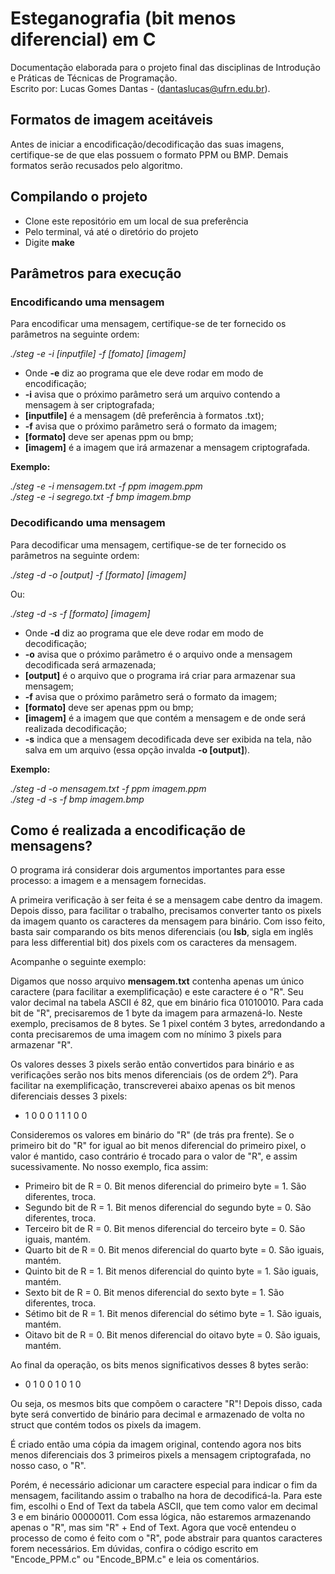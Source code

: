 # Esteganografia (bit menos diferencial) em C
Documentação elaborada para o projeto final das disciplinas de Introdução e Práticas de Técnicas de Programação.  
Escrito por: Lucas Gomes Dantas - (dantaslucas@ufrn.edu.br).

## Formatos de imagem aceitáveis

Antes de iniciar a encodificação/decodificação das suas imagens, certifique-se de que elas possuem o formato PPM ou BMP.
Demais formatos serão recusados pelo algoritmo.

## Compilando o projeto

* Clone este repositório em um local de sua preferência
* Pelo terminal, vá até o diretório do projeto
* Digite **make**

## Parâmetros para execução

### Encodificando uma mensagem

Para encodificar uma mensagem, certifique-se de ter fornecido os parâmetros na seguinte ordem:

*./steg -e -i [inputfile] -f [fomato] [imagem]*

* Onde **-e** diz ao programa que ele deve rodar em modo de encodificação;
* **-i** avisa que o próximo parâmetro será um arquivo contendo a mensagem à ser criptografada;
* **[inputfile]** é a mensagem (dê preferência à formatos .txt);
* **-f** avisa que o próximo parâmetro será o formato da imagem;
* **[formato]** deve ser apenas ppm ou bmp;
* **[imagem]** é a imagem que irá armazenar a mensagem criptografada.

**Exemplo:**

*./steg -e -i mensagem.txt -f ppm imagem.ppm*  
*./steg -e -i segrego.txt -f bmp imagem.bmp*

### Decodificando uma mensagem

Para decodificar uma mensagem, certifique-se de ter fornecido os parâmetros na seguinte ordem:

*./steg -d -o [output] -f [formato] [imagem]*

Ou:

*./steg -d -s -f [formato] [imagem]*

* Onde **-d** diz ao programa que ele deve rodar em modo de decodificação;
* **-o** avisa que o próximo parâmetro é o arquivo onde a mensagem decodificada será armazenada;
* **[output]** é o arquivo que o programa irá criar para armazenar sua mensagem;
* **-f** avisa que o próximo parâmetro será o formato da imagem;
* **[formato]** deve ser apenas ppm ou bmp;
* **[imagem]** é a imagem que que contém a mensagem e de onde será realizada decodificação;
* **-s** indica que a mensagem decodificada deve ser exibida na tela, não salva em um arquivo (essa opção invalda **-o [output]**).

**Exemplo:**

*./steg -d -o mensagem.txt -f ppm imagem.ppm*  
*./steg -d -s -f bmp imagem.bmp*

## Como é realizada a encodificação de mensagens?

O programa irá considerar dois argumentos importantes para esse processo: a imagem e a mensagem fornecidas.

A primeira verificação à ser feita é se a mensagem cabe dentro da imagem. Depois disso, para facilitar o trabalho, precisamos converter tanto os pixels da imagem quanto os caracteres da mensagem para binário. Com isso feito, basta sair comparando os bits menos diferenciais (ou **lsb**, sigla em inglês para less differential bit) dos pixels com os caracteres da mensagem.

Acompanhe o seguinte exemplo:

Digamos que nosso arquivo **mensagem.txt** contenha apenas um único caractere (para facilitar a exemplificação) e este caractere é o "R". Seu valor decimal na tabela ASCII é 82, que em binário fica 01010010. Para cada bit de "R", precisaremos de 1 byte da imagem para armazená-lo. Neste exemplo, precisamos de 8 bytes. Se 1 pixel contém 3 bytes, arredondando a conta precisaremos de uma imagem com no mínimo 3 pixels para armazenar "R".

Os valores desses 3 pixels serão então convertidos para binário e as verificações serão nos bits menos diferenciais (os de ordem 2⁰). Para facilitar na exemplificação, transcreverei abaixo apenas os bit menos diferenciais desses 3 pixels:

* 1 0 0 0 1 1 1 0 0

Consideremos os valores em binário do "R" (de trás pra frente). Se o primeiro bit do "R" for igual ao bit menos diferencial do primeiro pixel, o valor é mantido, caso contrário é trocado para o valor de "R", e assim sucessivamente. No nosso exemplo, fica assim:

* Primeiro bit de R = 0. Bit menos diferencial do primeiro byte = 1. São diferentes, troca.
* Segundo bit de R = 1. Bit menos diferencial do segundo byte = 0. São diferentes, troca.
* Terceiro bit de R = 0. Bit menos diferencial do terceiro byte = 0. São iguais, mantém.
* Quarto bit de R = 0. Bit menos diferencial do quarto byte = 0. São iguais, mantém.
* Quinto bit de R = 1. Bit menos diferencial do quinto byte = 1. São iguais, mantém.
* Sexto bit de R = 0. Bit menos diferencial do sexto byte = 1. São diferentes, troca.
* Sétimo bit de R = 1. Bit menos diferencial do sétimo byte = 1. São iguais, mantém.
* Oitavo bit de R = 0. Bit menos diferencial do oitavo byte = 0. São iguais, mantém.

Ao final da operação, os bits menos significativos desses 8 bytes serão:

* 0 1 0 0 1 0 1 0

Ou seja, os mesmos bits que compõem o caractere "R"! Depois disso, cada byte será convertido de binário para decimal e armazenado de volta no struct que contém todos os pixels da imagem.

É criado então uma cópia da imagem original, contendo agora nos bits menos diferenciais dos 3 primeiros pixels a mensagem criptografada, no nosso caso, o "R".

Porém, é necessário adicionar um caractere especial para indicar o fim da mensagem, facilitando assim o trabalho na hora de decodificá-la. Para este fim, escolhi o End of Text da tabela ASCII, que tem como valor em decimal 3 e em binário 00000011. Com essa lógica, não estaremos armazenando apenas o "R", mas sim "R" + End of Text. Agora que você entendeu o processo de como é feito com o "R", pode abstrair para quantos caracteres forem necessários. Em dúvidas, confira o código escrito em "Encode_PPM.c" ou "Encode_BPM.c" e leia os comentários.
